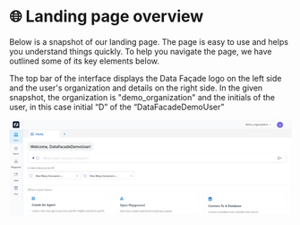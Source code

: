 # 🌐 Landing page overview

Below is a snapshot of our landing page. The page is easy to use and helps you understand things quickly. To help you navigate the page, we have outlined some of its key elements below.

The top bar of the interface displays the Data Façade logo on the left side and the user's organization and details on the right side. In the given snapshot, the organization is "demo_organization" and the initials of the user, in this case initial “D” of the “DataFacadeDemoUser”

![Untitled](https://raw.githubusercontent.com/soumya-df/Documentations/903f167e062be559af1f77d5c1f2b5a5b8df4f90/onboarding/landing%20page/Landing%20page%20overview%20bab544fc79ce4c6e90aef7fdad14e359/Untitled.png)
